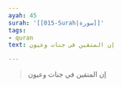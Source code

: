 ```yaml
---
ayah: 45
surah: '[[015-Surah|سورة]]'
tags:
- quran
text: إن المتقين في جنات وعيون

---
```

> إن المتقين في جنات وعيون
